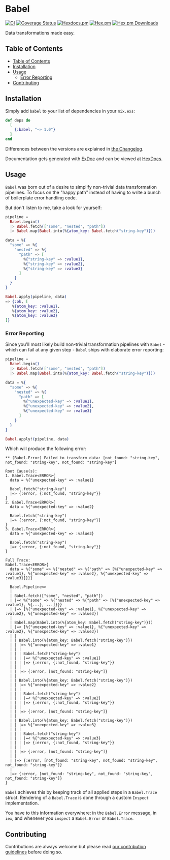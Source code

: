 # Babel
[![CI](https://github.com/alexocode/babel/actions/workflows/ci.yml/badge.svg)](https://github.com/alexocode/babel/actions/workflows/ci.yml)
[![Coverage Status](https://coveralls.io/repos/github/alexocode/babel/badge.svg?branch=main)](https://coveralls.io/github/alexocode/babel?branch=main)
[![Hexdocs.pm](https://img.shields.io/badge/hexdocs-online-blue)](https://hexdocs.pm/babel/)
[![Hex.pm](https://img.shields.io/hexpm/v/babel.svg)](https://hex.pm/packages/babel)
[![Hex.pm Downloads](https://img.shields.io/hexpm/dt/babel)](https://hex.pm/packages/babel)

Data transformations made easy.

## Table of Contents

- [Table of Contents](#table-of-contents)
- [Installation](#installation)
- [Usage](#usage)
  - [Error Reporting](#error-reporting)
- [Contributing](#contributing)

## Installation

Simply add `babel` to your list of dependencies in your `mix.exs`:

```elixir
def deps do
  [
    {:babel, "~> 1.0"}
  ]
end
```

Differences between the versions are explained in [the Changelog](./CHANGELOG.md).

Documentation gets generated with [ExDoc](https://github.com/elixir-lang/ex_doc) and can be viewed at [HexDocs][hexdocs].

## Usage

`Babel` was born out of a desire to simplify non-trivial data transformation pipelines.
To focus on the "happy path" instead of having to write a bunch of boilerplate error handling code.

But don't listen to me, take a look for yourself:

```elixir
pipeline =
  Babel.begin()
  |> Babel.fetch(["some", "nested", "path"])
  |> Babel.map(Babel.into(%{atom_key: Babel.fetch("string-key")}))

data = %{
  "some" => %{
    "nested" => %{
      "path" => [
        %{"string-key" => :value1},
        %{"string-key" => :value2},
        %{"string-key" => :value3}
      ]
    }
  }
}

Babel.apply(pipeline, data)
=> {:ok, [
   %{atom_key: :value1},
   %{atom_key: :value2},
   %{atom_key: :value3}
]}
```

### Error Reporting

Since you'll most likely build non-trivial transformation pipelines with `Babel` - which can fail at any given step - `Babel` ships with elaborate error reporting:

```elixir
pipeline =
  Babel.begin()
  |> Babel.fetch(["some", "nested", "path"])
  |> Babel.map(Babel.into(%{atom_key: Babel.fetch("string-key")}))

data = %{
  "some" => %{
    "nested" => %{
      "path" => [
        %{"unexpected-key" => :value1},
        %{"unexpected-key" => :value2},
        %{"unexpected-key" => :value3}
      ]
    }
  }
}

Babel.apply!(pipeline, data)
```

Which will produce the following error:

```
** (Babel.Error) Failed to transform data: [not_found: "string-key", not_found: "string-key", not_found: "string-key"]

Root Cause(s):
1. Babel.Trace<ERROR>{
  data = %{"unexpected-key" => :value1}

  Babel.fetch("string-key")
  |=> {:error, {:not_found, "string-key"}}
}
2. Babel.Trace<ERROR>{
  data = %{"unexpected-key" => :value2}

  Babel.fetch("string-key")
  |=> {:error, {:not_found, "string-key"}}
}
3. Babel.Trace<ERROR>{
  data = %{"unexpected-key" => :value3}

  Babel.fetch("string-key")
  |=> {:error, {:not_found, "string-key"}}
}

Full Trace:
Babel.Trace<ERROR>{
  data = %{"some" => %{"nested" => %{"path" => [%{"unexpected-key" => :value1}, %{"unexpected-key" => :value2}, %{"unexpected-key" => :value3}]}}}

  Babel.Pipeline<>
  |
  | Babel.fetch(["some", "nested", "path"])
  | |=< %{"some" => %{"nested" => %{"path" => [%{"unexpected-key" => :value1}, %{...}, ...]}}}
  | |=> [%{"unexpected-key" => :value1}, %{"unexpected-key" => :value2}, %{"unexpected-key" => :value3}]
  |
  | Babel.map(Babel.into(%{atom_key: Babel.fetch("string-key")}))
  | |=< [%{"unexpected-key" => :value1}, %{"unexpected-key" => :value2}, %{"unexpected-key" => :value3}]
  | |
  | | Babel.into(%{atom_key: Babel.fetch("string-key")})
  | | |=< %{"unexpected-key" => :value1}
  | | |
  | | | Babel.fetch("string-key")
  | | | |=< %{"unexpected-key" => :value1}
  | | | |=> {:error, {:not_found, "string-key"}}
  | | |
  | | |=> {:error, [not_found: "string-key"]}
  | |
  | | Babel.into(%{atom_key: Babel.fetch("string-key")})
  | | |=< %{"unexpected-key" => :value2}
  | | |
  | | | Babel.fetch("string-key")
  | | | |=< %{"unexpected-key" => :value2}
  | | | |=> {:error, {:not_found, "string-key"}}
  | | |
  | | |=> {:error, [not_found: "string-key"]}
  | |
  | | Babel.into(%{atom_key: Babel.fetch("string-key")})
  | | |=< %{"unexpected-key" => :value3}
  | | |
  | | | Babel.fetch("string-key")
  | | | |=< %{"unexpected-key" => :value3}
  | | | |=> {:error, {:not_found, "string-key"}}
  | | |
  | | |=> {:error, [not_found: "string-key"]}
  | |
  | |=> {:error, [not_found: "string-key", not_found: "string-key", not_found: "string-key"]}
  |
  |=> {:error, [not_found: "string-key", not_found: "string-key", not_found: "string-key"]}
}
```

`Babel` achieves this by keeping track of all applied steps in a `Babel.Trace` struct.
Rendering of a `Babel.Trace` is done through a custom `Inspect` implementation.

You have to this information everywhere: in the `Babel.Error` message, in `iex`, and whenever you `inspect` a `Babel.Error` or `Babel.Trace`.

## Contributing

Contributions are always welcome but please read [our contribution guidelines](./CONTRIBUTING.md) before doing so.

[hex]: https://hex.pm/packages/babel
[hexdocs]: https://hexdocs.pm/babel
